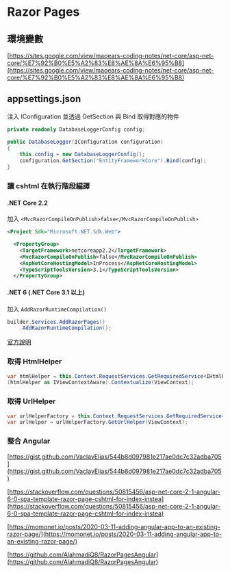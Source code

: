 # Razor Pages

## 環境變數 <a href="#h.n7wupyn53m2h" id="h.n7wupyn53m2h"></a>

[https://sites.google.com/view/maoears-coding-notes/net-core/asp-net-core/%E7%92%B0%E5%A2%83%E8%AE%8A%E6%95%B8](https://sites.google.com/view/maoears-coding-notes/net-core/asp-net-core/%E7%92%B0%E5%A2%83%E8%AE%8A%E6%95%B8)

## appsettings.json <a href="#h.1g518gu98g3g" id="h.1g518gu98g3g"></a>

注入 IConfiguration 並透過 GetSection 與 Bind 取得對應的物件

```cs
private readonly DatabaseLoggerConfig config;

public DatabaseLogger(IConfiguration configuration)
{
    this.config = new DatabaseLoggerConfig();
    configuration.GetSection("EntityFrameworkCore").Bind(config);
}
```

### 讓 cshtml 在執行階段編譯 <a href="#h.4st1bfk4ix1b_l" id="h.4st1bfk4ix1b_l"></a>

#### .NET Core 2.2

加入 `<MvcRazorCompileOnPublish>false</MvcRazorCompileOnPublish>`

```xml
<Project Sdk="Microsoft.NET.Sdk.Web">

  <PropertyGroup>
    <TargetFramework>netcoreapp2.2</TargetFramework>
    <MvcRazorCompileOnPublish>false</MvcRazorCompileOnPublish>
    <AspNetCoreHostingModel>InProcess</AspNetCoreHostingModel>
    <TypeScriptToolsVersion>3.1</TypeScriptToolsVersion>
  </PropertyGroup>
```

#### .NET 6 (.NET Core 3.1 以上)

加入 `AddRazorRuntimeCompilation()`

```cs
builder.Services.AddRazorPages()
    .AddRazorRuntimeCompilation();
```

[官方說明](https://learn.microsoft.com/zh-tw/aspnet/core/mvc/views/view-compilation?tabs=visual-studio)

### 取得 HtmlHelper

```cs
var htmlHelper = this.Context.RequestServices.GetRequiredService<IHtmlHelper>();
(htmlHelper as IViewContextAware).Contextualize(ViewContext);
```

### 取得 UrlHelper

```cs
var urlHelperFactory = this.Context.RequestServices.GetRequiredService<IUrlHelperFactory>();
var urlHelper = urlHelperFactory.GetUrlHelper(ViewContext);
```

### 整合 Angular

[https://gist.github.com/VaclavElias/544b8d097981e217ae0dc7c32adba705](https://gist.github.com/VaclavElias/544b8d097981e217ae0dc7c32adba705)

[https://stackoverflow.com/questions/50815456/asp-net-core-2-1-angular-6-0-spa-template-razor-page-cshtml-for-index-instea](https://stackoverflow.com/questions/50815456/asp-net-core-2-1-angular-6-0-spa-template-razor-page-cshtml-for-index-instea)

[https://momonet.io/posts/2020-03-11-adding-angular-app-to-an-existing-razor-page/](https://momonet.io/posts/2020-03-11-adding-angular-app-to-an-existing-razor-page/)

[https://github.com/AlahmadiQ8/RazorPagesAngular](https://github.com/AlahmadiQ8/RazorPagesAngular)
